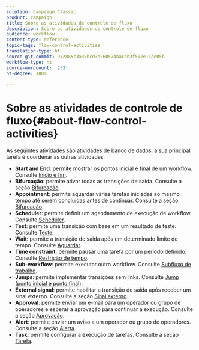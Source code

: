 ```yaml
---
solution: Campaign Classic
product: campaign
title: Sobre as atividades de controle de fluxo
description: Sobre as atividades de controle de fluxo
audience: workflow
content-type: reference
topic-tags: flow-control-activities
translation-type: ht
source-git-commit: 972885c3a38bcd3a260574bacbb3f507e11ae05b
workflow-type: ht
source-wordcount: '233'
ht-degree: 100%

---
```



# Sobre as atividades de controle de fluxo{#about-flow-control-activities}

As seguintes atividades são atividades de banco de dados: a sua principal tarefa é coordenar as outras atividades.

* **Start and End**: permite mostrar os pontos inicial e final de um workflow. Consulte [Início e fim](../../workflow/using/start-and-end.md).
* **Bifurcação**: permite ativar todas as transições de saída. Consulte a seção [Bifurcação](../../workflow/using/fork.md).
* **Appointment**: permite aguardar várias tarefas iniciadas ao mesmo tempo até serem concluídas antes de continuar. Consulte a seção [Bifurcação](../../workflow/using/fork.md).
* **Scheduler**: permite definir um agendamento de execução de workflow. Consulte [Scheduler](../../workflow/using/scheduler.md).
* **Test**: permite uma transição com base em um resultado de teste. Consulte [Teste](../../workflow/using/test.md).
* **Wait**: permite a transição de saída após um determinado limite de tempo. Consulte [Aguardar](../../workflow/using/wait.md).
* **Time constraint**: permite pausar uma tarefa por um período definido. Consulte [Restrição de tempo](../../workflow/using/time-constraint.md).
* **Sub-workflow**: permite executar outro workflow. Consulte [Subfluxo de trabalho](../../workflow/using/sub-workflow.md).
* **Jumps**: permite implementar transições sem links. Consulte [Jump (ponto inicial e ponto final)](../../workflow/using/jump--start-point-and-end-point-.md).
* **External signal**: permite habilitar a transição de saída após receber um sinal externo. Consulte a seção [Sinal externo](../../workflow/using/external-signal.md).
* **Approval**: permite enviar um e-mail para um operador ou grupo de operadores e esperar a aprovação para continuar a execução. Consulte a seção [Aprovação](../../workflow/using/approval.md).
* **Alert**: permite enviar um aviso a um operador ou grupo de operadores. Consulte a seção [Alerta](../../workflow/using/alert.md).
* **Task**: permite configurar a execução de tarefas. Consulte a seção [Tarefa](../../workflow/using/task.md).

